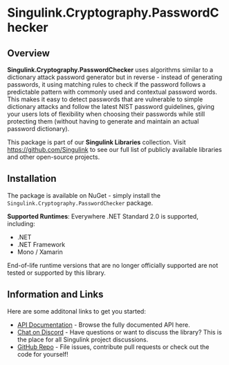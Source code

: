 <div class="article">

# Singulink.Cryptography.PasswordChecker

## Overview

**Singulink.Cryptography.PasswordChecker** uses algorithms similar to a dictionary attack password generator but in reverse - instead of generating passwords, it using matching rules to check if the password follows a predictable pattern with commonly used and contextual password words. This makes it easy to detect passwords that are vulnerable to simple dictionary attacks and follow the latest NIST password guidelines, giving your users lots of flexibility when choosing their passwords while still protecting them (without having to generate and maintain an actual password dictionary).


This package is part of our **Singulink Libraries** collection. Visit https://github.com/Singulink to see our full list of publicly available libraries and other open-source projects.

## Installation

The package is available on NuGet - simply install the `Singulink.Cryptography.PasswordChecker` package.

**Supported Runtimes**: Everywhere .NET Standard 2.0 is supported, including:
- .NET
- .NET Framework
- Mono / Xamarin

End-of-life runtime versions that are no longer officially supported are not tested or supported by this library.

## Information and Links

Here are some additonal links to get you started:

- [API Documentation](api/Singulink.Cryptography.PasswordChecker.yml) - Browse the fully documented API here.
- [Chat on Discord](https://discord.gg/EkQhJFsBu6) - Have questions or want to discuss the library? This is the place for all Singulink project discussions.
- [GitHub Repo](https://github.com/Singulink/Singulink.Cryptography.PasswordChecker) - File issues, contribute pull requests or check out the code for yourself!

</div>